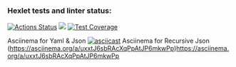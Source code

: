 ### Hexlet tests and linter status:
[![Actions Status](https://github.com/ru3aah/java-project-71/workflows/hexlet-check/badge.svg)](https://github.com/ru3aah/java-project-71/actions)
<a href="https://codeclimate.com/github/ru3aah/java-project-71/maintainability"><img src="https://api.codeclimate.com/v1/badges/d141c384796ad6597f68/maintainability" /></a>
[![Test Coverage](https://api.codeclimate.com/v1/badges/d141c384796ad6597f68/test_coverage)](https://codeclimate.com/github/ru3aah/java-project-71/test_coverage)

Asciinema for Yaml & Json 
[![asciicast](https://asciinema.org/a/7da0mvvrSbacShSvw5k4GibQc.svg)](https://asciinema.org/a/7da0mvvrSbacShSvw5k4GibQc)
Asciinema for Recursive Json
(https://asciinema.org/a/uxxtJ6sbRAcXqPpAtJP6mkwPp)https://asciinema.org/a/uxxtJ6sbRAcXqPpAtJP6mkwPp
